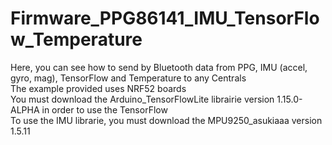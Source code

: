# Firmware_PPG86141_IMU_TensorFlow_Temperature
Here, you can see how to send by Bluetooth data from PPG, IMU (accel, gyro, mag), TensorFlow and Temperature to any Centrals
</br> The example provided uses NRF52 boards
</br> You must download the Arduino_TensorFlowLite librairie version 1.15.0-ALPHA in order to use the TensorFlow 
</br> To use the IMU librarie, you must download the MPU9250_asukiaaa version 1.5.11 


